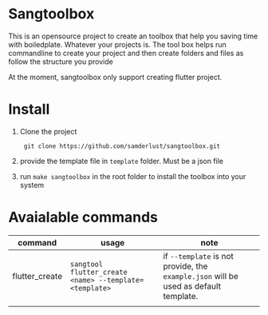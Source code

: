 # Sangtoolbox

This is an opensource project to create an toolbox that help you saving time with boiledplate. Whatever your projects is.
The tool box helps run commandline to create your project and then create folders and files as follow the structure you provide

At the moment, sangtoolbox only support creating flutter project.

# Install

1. Clone the project

   ```
   	git clone https://github.com/samderlust/sangtoolbox.git
   ```

2. provide the template file in `template` folder. Must be a json file
3. run `make sangtoolbox` in the root folder to install the toolbox into your system

# Avaialable commands

| command        | usage                                                  | note                                                                                 |
| -------------- | ------------------------------------------------------ | ------------------------------------------------------------------------------------ |
| flutter_create | `sangtool flutter_create <name> --template=<template>` | if `--template` is not provide, the `example.json` will be used as default template. |
|                |                                                        |
